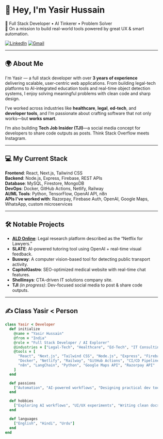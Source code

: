 # 👋 Hey, I'm Yasir Hussain

🚀 Full Stack Developer • AI Tinkerer • Problem Solver  
🧠 On a mission to build real-world tools powered by great UX & smart automation.

[![LinkedIn](https://img.shields.io/badge/LinkedIn-blue?style=flat&logo=linkedin)](https://www.linkedin.com/in/yasirhussain027/)
[![Gmail](https://img.shields.io/badge/Gmail-red?style=flat&logo=gmail&logoColor=white)](mailto:yasirhussain0027@gmail.com)


---

## 🌍 About Me

I'm Yasir — a full stack developer with over **3 years of experience** delivering scalable, user-centric web applications. From building legal-tech platforms to AI-integrated education tools and real-time object detection systems, I enjoy solving meaningful problems with clean code and sharp design.

I’ve worked across industries like **healthcare**, **legal**, **ed-tech**, and **developer tools**, and I’m passionate about crafting software that not only works—but **works smart**.

I’m also building **Tech Job Insider (TJI)**—a social media concept for developers to share code outputs as posts. Think Stack Overflow meets Instagram.

---

## 💻 My Current Stack

**Frontend**: React, Next.js, Tailwind CSS  
**Backend**: Node.js, Express, Firebase, REST APIs  
**Database**: MySQL, Firestore, MongoDB  
**DevOps**: Docker, GitHub Actions, Netlify, Railway  
**AI/ML Tools**: Python, TensorFlow, OpenAI API, n8n  
**APIs I've worked with**: Razorpay, Firebase Auth, OpenAI, Google Maps, WhatsApp, custom microservices  

---

## 🛠️ Notable Projects

- **[ALD Online](http://aldonline.in)**: Legal research platform described as the “Netflix for Lawyers.”  
- **SLATE**: AI-powered tutoring tool using OpenAI + real-time visual feedback.  
- **Busway**: A computer vision-based tool for detecting public transport activity.  
- **CapitolGastro**: SEO-optimized medical website with real-time chat features.  
- **Shellinsys**: CTA-driven IT solutions company site.  
- **TJI** *(in progress)*: Dev-focused social media to post & share code outputs.

---

## ✍️ Class Yasir < Person

```ruby
class Yasir < Developer
  def initialize
    @name = "Yasir Hussain"
    @from = "India"
    @role = "Full Stack Developer / AI Explorer"
    @industries = ["Legal-Tech", "Healthcare", "Ed-Tech", "IT Consulting", "Developer Tools", "E-commerce"]
    @tools = [
      "React", "Next.js", "Tailwind CSS", "Node.js", "Express", "Firebase", "MySQL", "MongoDB", "PostgreSQL",
      "Docker", "Netlify", "Railway", "GitHub Actions", "CI/CD Pipelines", "OpenAI API", "TensorFlow",
      "n8n", "LangChain", "Python", "Google Maps API", "Razorpay API"
    ]
  end

  def passions
    ["Automation", "AI-powered workflows", "Designing practical dev tools", "Building scalable systems"]
  end

  def hobbies
    ["Exploring AI workflows", "UI/UX experiments", "Writing clean docs", "Basketball", "Fitness", "Photography"]
  end

  def languages
    ["English", "Hindi", "Urdu"]
  end
end

